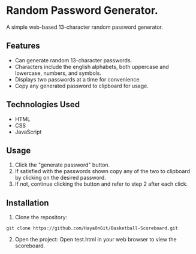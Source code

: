 # Random Password Generator.

A simple web-based 13-character random password generator.

## Features

- Can generate random 13-character passwords.
- Characters include the english alphabets, both uppercase and lowercase, numbers, and symbols.
- Displays two passwords at a time for convenience.
- Copy any generated password to clipboard for usage.


## Technologies Used

- HTML
- CSS
- JavaScript

## Usage

1. Click the "generate password" button.
2. If satisfied with the passwords shown copy any of the two to clipboard by clicking on the desired password.
3. If not, continue clicking the button and refer to step 2 after each click.

## Installation

1. Clone the repository:
```
git clone https://github.com/HayaOnGit/Basketball-Scoreboard.git
```
2. Open the project: Open test.html in your web browser to view the scoreboard.
